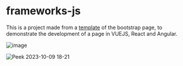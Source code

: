 # frameworks-js

This is a project made from a [template](https://bootstrapstarter.com/template-fooddelivery-bootstrap-html/) of the bootstrap page, to demonstrate the development of a page in VUEJS, React and Angular.

![image](https://github.com/gwilliandev/frameworks-js/assets/108077607/91c1721a-ecd6-4218-8283-97474ad51f79)


![Peek 2023-10-09 18-21](https://github.com/gwilliandev/frameworks-js/assets/108077607/2c7fc9e1-309e-4c45-a4d3-3d5388bcad42)
